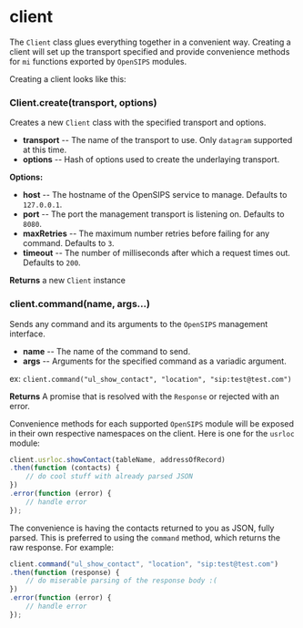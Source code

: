 client
======

The `Client` class glues everything together in a convenient way.
Creating a client will set up the transport specified and provide
convenience methods for `mi` functions exported by `OpenSIPS` modules.

Creating a client looks like this:

### Client.create(transport, options)

Creates a new `Client` class with the specified transport and options.

  + **transport** -- The name of the transport to use. Only `datagram` supported at this time.
  + **options** -- Hash of options used to create the underlaying transport.

**Options:**
  + **host** -- The hostname of the OpenSIPS service to manage. Defaults to `127.0.0.1`.
  + **port** -- The port the management transport is listening on. Defaults to `8080`.
  + **maxRetries** -- The maximum number retries before failing for any command. Defaults to `3`.
  + **timeout** -- The number of milliseconds after which a request times out. Defaults to `200`.

**Returns** a new `Client` instance

### client.command(name, args...)

Sends any command and its arguments to the `OpenSIPS` management interface.

  + **name** -- The name of the command to send.
  + **args** -- Arguments for the specified command as a variadic argument.

ex: `client.command("ul_show_contact", "location", "sip:test@test.com")`

**Returns** A promise that is resolved with the `Response` or rejected with an error.

Convenience methods for each supported `OpenSIPS` module will be exposed in their own respective
namespaces on the client. Here is one for the `usrloc` module:

```javascript
client.usrloc.showContact(tableName, addressOfRecord)
.then(function (contacts) {
	// do cool stuff with already parsed JSON
})
.error(function (error) {
	// handle error
});
```

The convenience is having the contacts returned to you as JSON, fully parsed. This is preferred
to using the `command` method, which returns the raw response. For example:

```javascript
client.command("ul_show_contact", "location", "sip:test@test.com")
.then(function (response) {
	// do miserable parsing of the response body :(
})
.error(function (error) {
	// handle error
});
```
